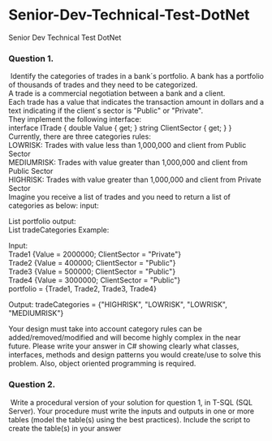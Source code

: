 # Senior-Dev-Technical-Test-DotNet

Senior Dev Technical Test DotNet

### Question 1.

 Identify the categories of trades in a bank´s portfolio. A bank has a portfolio of thousands of trades and they need to be categorized.   
A trade is a commercial negotiation between a bank and a client.   
Each trade has a value that indicates the transaction amount in dollars and a text indicating if the client´s sector is "Public" or "Private".   
They implement the following interface:   
interface ITrade { double Value { get; } string ClientSector { get; } }   
Currently, there are three categories rules:   
LOWRISK: Trades with value less than 1,000,000 and client from Public Sector   
MEDIUMRISK: Trades with value greater than 1,000,000 and client from Public Sector   
HIGHRISK: Trades with value greater than 1,000,000 and client from Private Sector   
Imagine you receive a list of trades and you need to return a list of categories as below: input:   
  
List portfolio output:   
List tradeCategories Example:   
  
Input:   
Trade1 {Value = 2000000; ClientSector = "Private"}   
Trade2 {Value = 400000; ClientSector = "Public"}   
Trade3 {Value = 500000; ClientSector = "Public"}   
Trade4 {Value = 3000000; ClientSector = "Public"}   
portfolio = {Trade1, Trade2, Trade3, Trade4}   
  
Output: tradeCategories = {"HIGHRISK", "LOWRISK", "LOWRISK", "MEDIUMRISK"}   
  
Your design must take into account category rules can be added/removed/modified and will become highly complex in the near future. Please write your answer in C# showing clearly what classes, interfaces, methods and design patterns you would create/use to solve this problem. Also, object oriented programming is required. 

### Question 2.

 Write a procedural version of your solution for question 1, in T-SQL (SQL Server). Your procedure must write the inputs and outputs in one or more tables (model the table(s) using the best practices). Include the script to create the table(s) in your answer
